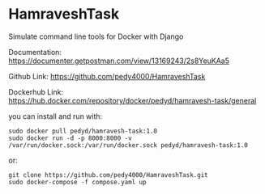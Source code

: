 # HamraveshTask
Simulate command line tools for Docker with Django


Documentation:
https://documenter.getpostman.com/view/13169243/2s8YeuKAa5

Github Link:
https://github.com/pedy4000/HamraveshTask

Dockerhub Link:
https://hub.docker.com/repository/docker/pedyd/hamravesh-task/general



you can install and run with:

```
sudo docker pull pedyd/hamravesh-task:1.0
sudo docker run -d -p 8000:8000 -v /var/run/docker.sock:/var/run/docker.sock pedyd/hamravesh-task:1.0

```

or:

```
git clone https://github.com/pedy4000/HamraveshTask.git
sudo docker-compose -f compose.yaml up

```